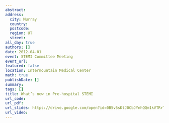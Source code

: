 ```yaml
---
abstract: 
address:
  city: Murray
  country:
  postcode: 
  region: UT
  street: 
all_day: true
authors: []
date: 2012-04-01
event: STEMI Committee Meeting
event_url: 
featured: false
location: Intermountain Medical Center
math: true
publishDate: []
summary: 
tags: []
title: What’s new in Pre-hospital STEMI
url_code: 
url_pdf: 
url_slides: https://drive.google.com/open?id=0B5v5sKtJ0CbJYnhQQm1kVTRrTm8
url_video: 
---
```

